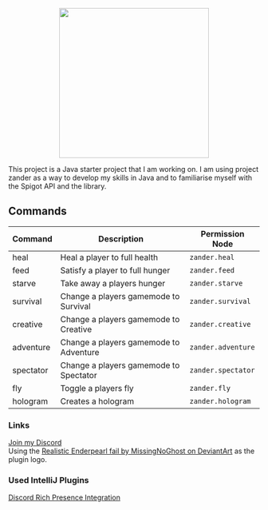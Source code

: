 <p align="center">
  <img height="300" src="https://i.imgur.com/3Xupajl.png">
</p>

This project is a Java starter project that I am working on. I am using project zander as a way to develop my skills in Java and to familiarise myself with the Spigot API and the library.

## Commands
|  Command  |             Description                |   Permission Node  |
|-----------|----------------------------------------|--------------------|
| heal      | Heal a player to full health           | `zander.heal`      |
| feed      | Satisfy a player to full hunger        | `zander.feed`      |
| starve    | Take away a players hunger             | `zander.starve`    |
| survival  | Change a players gamemode to Survival  | `zander.survival`  |
| creative  | Change a players gamemode to Creative  | `zander.creative`  |
| adventure | Change a players gamemode to Adventure | `zander.adventure` |
| spectator | Change a players gamemode to Spectator | `zander.spectator` |
| fly       | Toggle a players fly                   | `zander.fly`       |
| hologram  | Creates a hologram                     | `zander.hologram`  |

### Links
[Join my Discord](http://bit.ly/mancavediscord)<br>
Using the [Realistic Enderpearl fail by MissingNoGhost on DeviantArt](https://www.deviantart.com/missingnoghost/art/Realistic-Enderpearl-fail-412476635) as the plugin logo.

### Used IntelliJ Plugins
[Discord Rich Presence Integration](https://plugins.jetbrains.com/plugin/10217-discord-integration)
